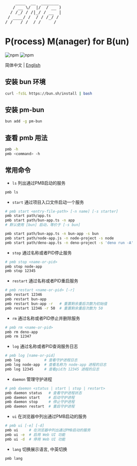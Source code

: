 <pre>
    ____  __  _______
   / __ \/  |/  / __ )
  / /_/ / /|_/ / __  |
 / ____/ /  / / /_/ /
/_/   /_/  /_/_____/
</pre>

# P(rocess) M(anager) for B(un)

![npm](https://img.shields.io/npm/v/pm-bun?style=flat-square)
![npm](https://img.shields.io/npm/dt/pm-bun?style=flat-square)

简体中文 | [English](README.md)

## 安装 bun 环境

```bash
curl -fsSL https://bun.sh/install | bash
```

## 安装 pm-bun

```bash
bun add -g pm-bun
```

## 查看 pmb 用法
```bash
pmb -h
pmb <command> -h
```

## 常用命令

- `ls` 列出通过PMB启动的服务

```bash
pmb ls 
```

- `start` 通过项目入口文件启动一个服务

```bash
# pmb start <entry-file-path> [-n name] [-s starter]
pmb start path/app.ts
pmb start path/bun-app.ts -n app
# 默认使用 [bun] 启动，等价于 [-s bun]

pmb start path/bun-app.ts -n bun-app -s bun
pmb start path/node-app.js -n node-project -s node
pmb start path/deno-app.ts -n deno-project -s 'deno run -A'

```

- `stop` 通过名称或者PID停止服务

```bash
# pmb stop <name-or-pid>
pmb stop node-app
pmb stop 12345
```

- `restart` 通过名称或者PID重启服务

```bash
# pmb restart <name-or-pid> [-r]
pmb restart 12346
pmb restart bun-app
pmb restart bun-app -r   # 重置剩余重启次数为初始值
pmb restart 12346 -r 50  # 重置剩余重启次数为 50
```

- `rm` 通过名称或者PID停止并删除服务

```bash
# pmb rm <name-or-pid>
pmb rm deno-app
pmb rm 12347
```

- `log` 通过名称或者PID查询服务日志

```bash
# pmb log [name-or-pid]
pmb log           # 查看守护进程日志
pmb log node-app  # 查看名称为 node-app 进程的日志
pmb log 12345     # 查看pid为 12345 进程的日志
```

- `daemon` 管理守护进程

```bash
# pmb daemon <status | start | stop | restart>
pmb daemon status   # 查看守护进程状态
pmb daemon start    # 启动守护进程
pmb daemon stop     # 停止守护进程
pmb daemon restart  # 重启守护进程
```

- `ui` 在浏览器中列出通过PMB启动的服务

```bash
# pmb ui [-e] [-d]
pmb ui     # 在浏览器中列出通过PMB启动的服务
pmb ui -e  # 启用 Web UI 功能
pmb ui -d  # 停用 Web UI 功能
```

- `lang` 切换展示语言, 中英切换

```bash
pmb lang
```
